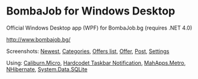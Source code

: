 ﻿# BombaJob for Windows Desktop

Official Windows Desktop app (WPF) for BombaJob.bg
(requires .NET 4.0)

http://www.bombajob.bg/

Screenshots:
[Newest](http://supudo.net/screens/bombajob-wpf/1.png), 
[Categories](http://supudo.net/screens/bombajob-wpf/2.png), 
[Offers list](http://supudo.net/screens/bombajob-wpf/3.png), 
[Offer](http://supudo.net/screens/bombajob-wpf/4.png), 
[Post](http://supudo.net/screens/bombajob-wpf/5.png), 
[Settings](http://supudo.net/screens/bombajob-wpf/6.png)

Using:
[Caliburn.Micro](http://caliburnmicro.codeplex.com/),
[Hardcodet Taskbar Notification](http://www.hardcodet.net/projects/wpf-notifyicon),
[MahApps.Metro](http://mahapps.com/MahApps.Metro/),
[NHibernate](http://nhforge.org/),
[System.Data.SQLite](http://system.data.sqlite.org/)